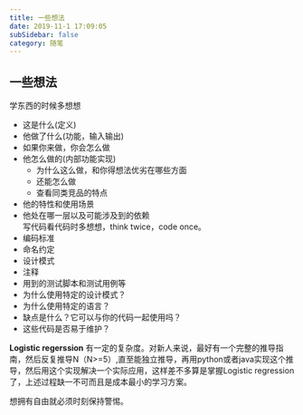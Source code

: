 ```yaml
---
title: 一些想法
date: 2019-11-1 17:09:05
subSidebar: false
category: 随笔
---
```

## 一些想法
学东西的时候多想想
- 这是什么(定义)
- 他做了什么(功能，输入输出)
- 如果你来做，你会怎么做
- 他怎么做的(内部功能实现)
    - 为什么这么做，和你得想法优劣在哪些方面
    - 还能怎么做
    - 查看同类竞品的特点
- 他的特性和使用场景
- 他处在哪一层以及可能涉及到的依赖  
写代码看代码时多想想，think twice，code once。
- 编码标准
- 命名约定
- 设计模式
- 注释
- 用到的测试脚本和测试用例等
- 为什么使用特定的设计模式？
- 为什么使用特定的语言？
- 缺点是什么？它可以与你的代码一起使用吗？
- 这些代码是否易于维护？

**Logistic regerssion** 有一定的复杂度。对新人来说，最好有一个完整的推导指南，然后反复推导N（N>=5）,直至能独立推导，再用python或者java实现这个推导，然后用这个实现解决一个实际应用，这样差不多算是掌握Logistic regression了，上述过程缺一不可而且是成本最小的学习方案。

想拥有自由就必须时刻保持警惕。

